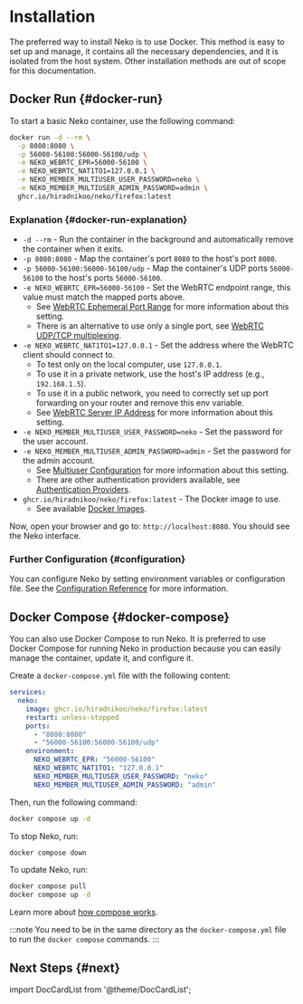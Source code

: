 # Installation

The preferred way to install Neko is to use Docker. This method is easy to set up and manage, it contains all the necessary dependencies, and it is isolated from the host system. Other installation methods are out of scope for this documentation.

## Docker Run {#docker-run}

To start a basic Neko container, use the following command:

```sh
docker run -d --rm \
  -p 8080:8080 \
  -p 56000-56100:56000-56100/udp \
  -e NEKO_WEBRTC_EPR=56000-56100 \
  -e NEKO_WEBRTC_NAT1TO1=127.0.0.1 \
  -e NEKO_MEMBER_MULTIUSER_USER_PASSWORD=neko \
  -e NEKO_MEMBER_MULTIUSER_ADMIN_PASSWORD=admin \
  ghcr.io/hiradnikoo/neko/firefox:latest
```

### Explanation {#docker-run-explanation}

- `-d --rm` - Run the container in the background and automatically remove the container when it exits.
- `-p 8080:8080` - Map the container's port `8080` to the host's port `8080`.
- `-p 56000-56100:56000-56100/udp` - Map the container's UDP ports `56000-56100` to the host's ports `56000-56100`.
- `-e NEKO_WEBRTC_EPR=56000-56100` - Set the WebRTC endpoint range, this value must match the mapped ports above.
  - See [WebRTC Ephemeral Port Range](/docs/v3/configuration/webrtc#epr) for more information about this setting.
  - There is an alternative to use only a single port, see [WebRTC UDP/TCP multiplexing](/docs/v3/configuration/webrtc#mux).
- `-e NEKO_WEBRTC_NAT1TO1=127.0.0.1` - Set the address where the WebRTC client should connect to.
  - To test only on the local computer, use `127.0.0.1`.
  - To use it in a private network, use the host's IP address (e.g., `192.168.1.5`).
  - To use it in a public network, you need to correctly set up port forwarding on your router and remove this env variable.
  - See [WebRTC Server IP Address](/docs/v3/configuration/webrtc#ip) for more information about this setting.
- `-e NEKO_MEMBER_MULTIUSER_USER_PASSWORD=neko` - Set the password for the user account.
- `-e NEKO_MEMBER_MULTIUSER_ADMIN_PASSWORD=admin` - Set the password for the admin account.
  - See [Multiuser Configuration](/docs/v3/configuration/authentication#member.multiuser) for more information about this setting.
  - There are other authentication providers available, see [Authentication Providers](/docs/v3/configuration/authentication#member).
- `ghcr.io/hiradnikoo/neko/firefox:latest` - The Docker image to use.
  - See available [Docker Images](/docs/v3/installation/docker-images).

Now, open your browser and go to: `http://localhost:8080`. You should see the Neko interface.

### Further Configuration {#configuration}

You can configure Neko by setting environment variables or configuration file. See the [Configuration Reference](/docs/v3/configuration) for more information.

## Docker Compose {#docker-compose}

You can also use Docker Compose to run Neko. It is preferred to use Docker Compose for running Neko in production because you can easily manage the container, update it, and configure it.

Create a `docker-compose.yml` file with the following content:

```yaml title="docker-compose.yaml"
services:
  neko:
    image: ghcr.io/hiradnikoo/neko/firefox:latest
    restart: unless-stopped
    ports:
      - "8080:8080"
      - "56000-56100:56000-56100/udp"
    environment:
      NEKO_WEBRTC_EPR: "56000-56100"
      NEKO_WEBRTC_NAT1TO1: "127.0.0.1"
      NEKO_MEMBER_MULTIUSER_USER_PASSWORD: "neko"
      NEKO_MEMBER_MULTIUSER_ADMIN_PASSWORD: "admin"
```

Then, run the following command:

```sh
docker compose up -d
```

To stop Neko, run:

```sh
docker compose down
```

To update Neko, run:

```sh
docker compose pull
docker compose up -d
```

Learn more about [how compose works](https://docs.docker.com/compose/intro/compose-application-model/).

:::note
You need to be in the same directory as the `docker-compose.yml` file to run the `docker compose` commands.
:::

## Next Steps {#next}

import DocCardList from '@theme/DocCardList';

<DocCardList />
